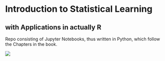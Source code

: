# Introduction to Statistical Learning
## with Applications in actually R

Repo consisting of Jupyter Notebooks, thus written in Python, which follow the Chapters in the book.

<img src="https://assets.thalia.media/img/artikel/800d3f86b9872a9dde533433f8d0705f44fe2e9e-00-00.jpeg">



